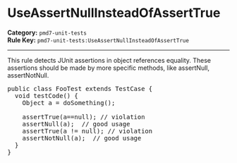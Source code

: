 # UseAssertNullInsteadOfAssertTrue
**Category:** `pmd7-unit-tests`<br/>
**Rule Key:** `pmd7-unit-tests:UseAssertNullInsteadOfAssertTrue`<br/>


-----

This rule detects JUnit assertions in object references equality. These assertions should be made by more specific methods, like assertNull, assertNotNull.
<pre>
public class FooTest extends TestCase {
  void testCode() {
    Object a = doSomething();

    assertTrue(a==null); // violation
    assertNull(a);  // good usage
    assertTrue(a != null); // violation
    assertNotNull(a);  // good usage
  }
}
</pre>
